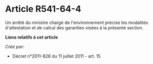 # Article R541-64-4

Un arrêté du ministre chargé de l'environnement précise les modalités d'attestation et de calcul des garanties visées à la
présente section.

**Liens relatifs à cet article**

_Créé par_:

  - Décret n°2011-828 du 11 juillet 2011 - art. 15
